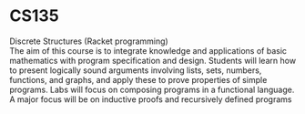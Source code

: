 # CS135
Discrete Structures (Racket programming)  
The aim of this course is to integrate knowledge and applications of basic mathematics with program specification and design. Students will learn how to present logically sound arguments involving lists, sets, numbers, functions, and graphs, and apply these to prove properties of simple programs. Labs will focus on composing programs in a functional language. A major focus will be on inductive proofs and recursively defined programs
